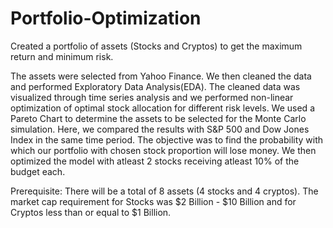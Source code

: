 # Portfolio-Optimization

Created a portfolio of assets (Stocks and Cryptos) to get the maximum return and minimum risk.

The assets were selected from Yahoo Finance. We then cleaned the data and performed Exploratory Data Analysis(EDA). The cleaned data was visualized through time series analysis and we performed non-linear optimization of optimal stock allocation for different risk levels. We used a Pareto Chart to determine the assets to be selected for the Monte Carlo simulation. Here, we compared the results with S&P 500 and Dow Jones Index in the same time period. The objective was to find the probability with which our portfolio with chosen stock proportion will lose money. We then optimized the model with atleast 2 stocks receiving atleast 10% of the budget each.

Prerequisite: There will be a total of 8 assets (4 stocks and 4 cryptos). The market cap requirement for Stocks was $2 Billion - $10 Billion and for Cryptos less than or equal to $1 Billion.

